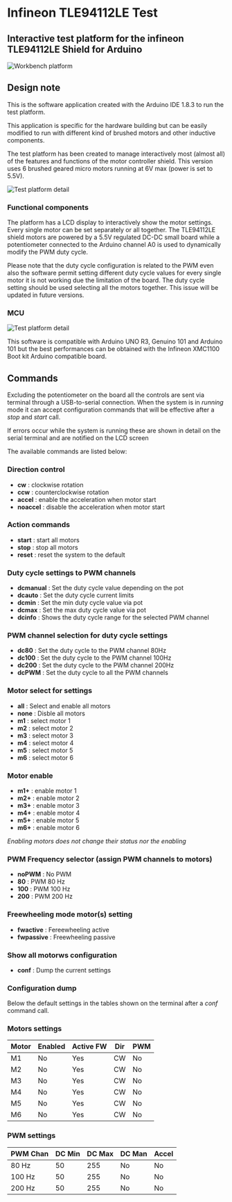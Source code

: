 # Infineon TLE94112LE Test
## Interactive test platform for the infineon TLE94112LE Shield for Arduino

![Workbench platform](images/IMG_20170722_080932.jpg)

## Design note
This is the software application created with the Arduino IDE 1.8.3 to run the
test platform.

This application is specific for the hardware building but can be easily modified
to run with different kind of brushed motors and other inductive components.

The test platform has been created to manage interactively most (almost all) of
the features and functions of the motor controller shield. This version
uses 6 brushed geared micro motors running at 6V max (power is set to 5.5V).

![Test platform detail](images/IMG_20170720_231205.jpg)

### Functional components
The platform has a LCD display to interactively show the motor settings. Every
single motor can be set separately or all together. The TLE94112LE shield motors
are powered by a 5.5V regulated DC-DC small board while a potentiometer connected
to the Arduino channel A0 is used to dynamically modify the PWM duty cycle.

Please note that the duty cycle configuration is related to the PWM even also the
software permit setting different duty cycle values for every single motor it is
not working due the limitation of the board. The duty cycle setting should be
used selecting all the motors together. This issue will be updated in future
versions.

### MCU
![Test platform detail](images/IMG_20170529_162044.jpg)

This software is compatible with Arduino UNO R3, Genuino 101 and Arduino 101 but
the best performances can be obtained with the Infineon XMC1100 Boot kit Arduino 
compatible board.

## Commands
Excluding the potentiometer on the board all the controls are sent via terminal 
through a USB-to-serial connection. When the system is in _running_ mode it
can accept configuration commands that will be effective after a _stop_ and
_start_ call.

If errors occur while the system is running these are shown in detail on the
serial terminal and are notified on the LCD screen

The available commands are listed below:

### Direction control
- __cw__ : clockwise rotation
- __ccw__ : counterclockwise rotation
- __accel__ : enable the acceleration when motor start
- __noaccel__ : disable the acceleration when motor start

### Action commands
- __start__ : start all motors
- __stop__ : stop all motors
- __reset__ : reset the system to the default

### Duty cycle settings to PWM channels
- __dcmanual__ : Set the duty cycle value depending on the pot
- __dcauto__ : Set the duty cycle current limits
- __dcmin__ : Set the min duty cycle value via pot
- __dcmax__ : Set the max duty cycle value via pot
- __dcinfo__ : Shows the duty cycle range for the selected PWM channel

### PWM channel selection for duty cycle settings
- __dc80__ : Set the duty cycle to the PWM channel 80Hz
- __dc100__ : Set the duty cycle to the PWM channel 100Hz
- __dc200__ : Set the duty cycle to the PWM channel 200Hz
- __dcPWM__ : Set the duty cycle to all the PWM channels

### Motor select for settings
- __all__ : Select and enable all motors
- __none__ : Disble all motors
- __m1__ : select motor 1
- __m2__ : select motor 2
- __m3__ : select motor 3
- __m4__ : select motor 4
- __m5__ : select motor 5
- __m6__ : select motor 6

### Motor enable
- __m1+__ : enable motor 1
- __m2+__ : enable motor 2
- __m3+__ : enable motor 3
- __m4+__ : enable motor 4
- __m5+__ : enable motor 5
- __m6+__ : enable motor 6

_Enabling motors does not change their status nor the enabling_

### PWM Frequency selector (assign PWM channels to motors)
- __noPWM__ : No PWM
- __80__ : PWM 80 Hz
- __100__ : PWM 100 Hz
- __200__ : PWM 200 Hz

### Freewheeling mode motor(s) setting
- __fwactive__ : Fereewheeling active
- __fwpassive__ : Freewheeling passive

### Show all motorws configuration
- __conf__ : Dump the current settings

### Configuration dump
Below the default settings in the tables shown on the terminal 
after a _conf_ command call.

### Motors settings

Motor|Enabled|Active FW|Dir|PWM
|-----|-------|---------|---|---
| M1  |   No  |   Yes   | CW| No|
| M2  |   No  |   Yes   | CW| No|
| M3  |   No  |   Yes   | CW| No|
| M4  |   No  |   Yes   | CW| No|
| M5  |   No  |   Yes   | CW| No|
| M6  |   No  |   Yes   | CW| No|

### PWM settings

PWM Chan|DC Min|DC Max|DC Man|Accel
|--------|------|------|------|----
|  80 Hz |  50  | 255  |   No | No |
| 100 Hz |  50  | 255  |   No | No |
| 200 Hz |  50  | 255  |   No | No |

